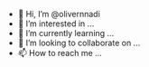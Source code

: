 - 👋 Hi, I’m @olivernnadi
- 👀 I’m interested in ...
- 🌱 I’m currently learning ...
- 💞️ I’m looking to collaborate on ...
- 📫 How to reach me ...

<!---
olivernnadi/olivernnadi is a ✨ special ✨ repository because its `README.md` (this file) appears on your GitHub profile.
You can click the Preview link to take a look at your changes.
--->
